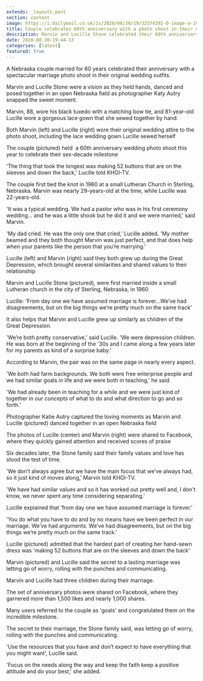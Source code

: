 ```yaml
---
extends: _layouts.post
section: content
image: https://i.dailymail.co.uk/1s/2020/08/30/19/32574392-0-image-a-19_1598813343964.jpg 
title: Couple celebrates 60th anniversary with a photo shoot in their original wedding attire in Nebraska 
description: Marvin and Lucille Stone celebrated their 60th anniversary by putting on their original wedding attire and posing for a special photo shoot in Kearney, Nebraska. The wedding dress was handcrafted. 
date: 2020-08-30-19-44-13 
categories: [latest] 
featured: true 
--- 
```

A Nebraska couple married for 60 years celebrated their anniversary with a spectacular marriage photo shoot in their original wedding outfits.  

Marvin and Lucille Stone were a vision as they held hands, danced and posed together in an open Nebraska field as photographer Katy Autry snapped the sweet moment.

Marvin, 88, wore his black tuxedo with a matching bow tie, and 81-year-old Lucille wore a gorgeous lace gown that she sewed together by hand. 

Both Marvin (left) and Lucille (right) wore their original wedding attire to the photo shoot, including the lace wedding gown Lucille sewed herself

The couple (pictured) held  a 60th anniversary wedding photo shoot this year to celebrate their sex-decade milestone 

'The thing that took the longest was making 52 buttons that are on the sleeves and down the back,' Lucille told KHGI-TV.

The couple first tied the knot in 1960 at a small Lutheran Church in Sterling, Nebraska. Marvin was nearly 29-years-old at the time, while Lucille was 22-years-old.

'It was a typical wedding. We had a pastor who was in his first ceremony wedding... and he was a little shook but he did it and we were married,' said Marvin.

'My dad cried. He was the only one that cried,' Lucille added. 'My mother beamed and they both thought Marvin was just perfect, and that does help when your parents like the person that you’re marrying.'

Lucille (left) and Marvin (right) said they both grew up during the Great Depression, which brought several similarities and shared values to their relationship

Marvin and Lucille Stone (pictured), were first married inside a small Lutheran church in the city of Sterling, Nebraska, in 1960

Lucille: 'From day one we have assumed marriage is forever...We’ve had disagreements, but on the big things we’re pretty much on the same track'

It also helps that Marvin and Lucille grew up similarly as children of the Great Depression.

'We’re both pretty conservative,' said Lucille. 'We were depression children. He was born at the beginning of the '30s and I came along a few years later for my parents as kind of a surprise baby.'

According to Marvin, the pair was on the same page in nearly every aspect.

'We both had farm backgrounds. We both were free enterprise people and we had similar goals in life and we were both in teaching,' he said.

'We had already been in teaching for a while and we were just kind of together in our concepts of what to do and what direction to go and so forth.'   

Photographer Katie Autry captured the loving moments as Marvin and Lucille (pictured) danced together in an open Nebraska field 

The photos of Lucille (center) and Marvin (right) were shared to Facebook, where they quickly gained attention and received scores of praise 

Six decades later, the Stone family said their family values and love has stood the test of time.

'We don’t always agree but we have the main focus that we’ve always had, so it just kind of moves along,' Marvin told KHGI-TV.

'We have had similar values and so it has worked out pretty well and, I don't know, we never spent any time considering separating.'

Lucille explained that 'from day one we have assumed marriage is forever.'

'You do what you have to do and by no means have we been perfect in our marriage. We’ve had arguments. We’ve had disagreements, but on the big things we’re pretty much on the same track.' 

Lucille (pictured) admitted that the hardest part of creating her hand-sewn dress was 'making 52 buttons that are on the sleeves and down the back'

Marvin (pictured) and Lucille said the secret to a lasting marriage was letting go of worry, rolling with the punches and communicating.

Marvin and Lucille had three children during their marriage. 

The set of anniversary photos were shared on Facebook, where they garnered more than 1,500 likes and nearly 1,000 shares. 

Many users referred to the couple as 'goals' and congratulated them on the incredible milestone.  

The secret to their marriage, the Stone family said, was letting go of worry, rolling with the punches and communicating.

'Use the resources that you have and don’t expect to have everything that you might want', Lucille said.

'Focus on the needs along the way and keep the faith keep a positive attitude and do your best,' she added.  

